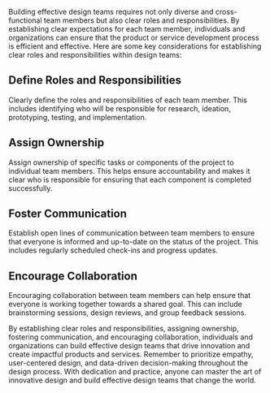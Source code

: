 
Building effective design teams requires not only diverse and cross-functional team members but also clear roles and responsibilities. By establishing clear expectations for each team member, individuals and organizations can ensure that the product or service development process is efficient and effective. Here are some key considerations for establishing clear roles and responsibilities within design teams:

Define Roles and Responsibilities
---------------------------------

Clearly define the roles and responsibilities of each team member. This includes identifying who will be responsible for research, ideation, prototyping, testing, and implementation.

Assign Ownership
----------------

Assign ownership of specific tasks or components of the project to individual team members. This helps ensure accountability and makes it clear who is responsible for ensuring that each component is completed successfully.

Foster Communication
--------------------

Establish open lines of communication between team members to ensure that everyone is informed and up-to-date on the status of the project. This includes regularly scheduled check-ins and progress updates.

Encourage Collaboration
-----------------------

Encouraging collaboration between team members can help ensure that everyone is working together towards a shared goal. This can include brainstorming sessions, design reviews, and group feedback sessions.

By establishing clear roles and responsibilities, assigning ownership, fostering communication, and encouraging collaboration, individuals and organizations can build effective design teams that drive innovation and create impactful products and services. Remember to prioritize empathy, user-centered design, and data-driven decision-making throughout the design process. With dedication and practice, anyone can master the art of innovative design and build effective design teams that change the world.
